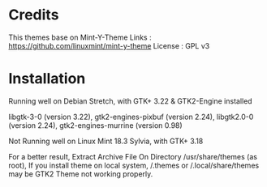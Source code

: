 Credits
=======

This themes base on Mint-Y-Theme 
Links : https://github.com/linuxmint/mint-y-theme 
License : GPL v3

Installation
============

Running well on Debian Stretch, with GTK+ 3.22 & GTK2-Engine installed 

libgtk-3-0  (version 3.22), 
gtk2-engines-pixbuf (version 2.24), 
libgtk2.0-0 (version 2.24), 
gtk2-engines-murrine (version 0.98)

Not Running well on Linux Mint 18.3 Sylvia, with GTK+ 3.18

For a better result, Extract Archive File On Directory /usr/share/themes (as root), If you install theme on local system, /.themes or /.local/share/themes may be GTK2 Theme not working properly.


